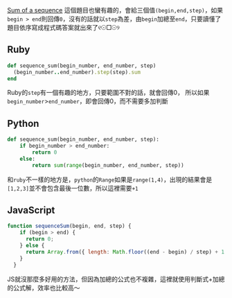 [Sum of a sequence](https://www.codewars.com/kata/586f6741c66d18c22800010a)
這個題目也蠻有趣的，會給三個值`(begin,end,step)`，如果`begin > end`則回傳`0`，沒有的話就以`step`為差，由`begin`加總至`end`，只要讀懂了題目依序寫成程式碼答案就出來了୧☉□☉୨

## Ruby
```ruby
def sequence_sum(begin_number, end_number, step)
  (begin_number..end_number).step(step).sum
end
```
Ruby的`step`有一個有趣的地方，只要範圍不對的話，就會回傳0，
所以如果`begin_number`>`end_number`，即會回傳0，而不需要多加判斷

## Python
```py
def sequence_sum(begin_number, end_number, step):
    if begin_number > end_number:
        return 0
    else:
        return sum(range(begin_number, end_number, step))
```
和`ruby`不一樣的地方是，`python`的`Range`如果是`range(1,4)`，出現的結果會是`[1,2,3]`並不會包含最後一位數，所以這裡需要`+1`

## JavaScript
```js
function sequenceSum(begin, end, step) {
    if (begin > end) {
      return 0;
    } else {
      return Array.from({ length: Math.floor((end - begin) / step) + 1 }, (_, i) => begin + i * step).reduce((sum, num) => sum + num, 0);
    }
  }
```
JS就沒那麼多好用的方法，但因為加總的公式也不複雜，這裡就使用判斷式+加總的公式解，效率也比較高～